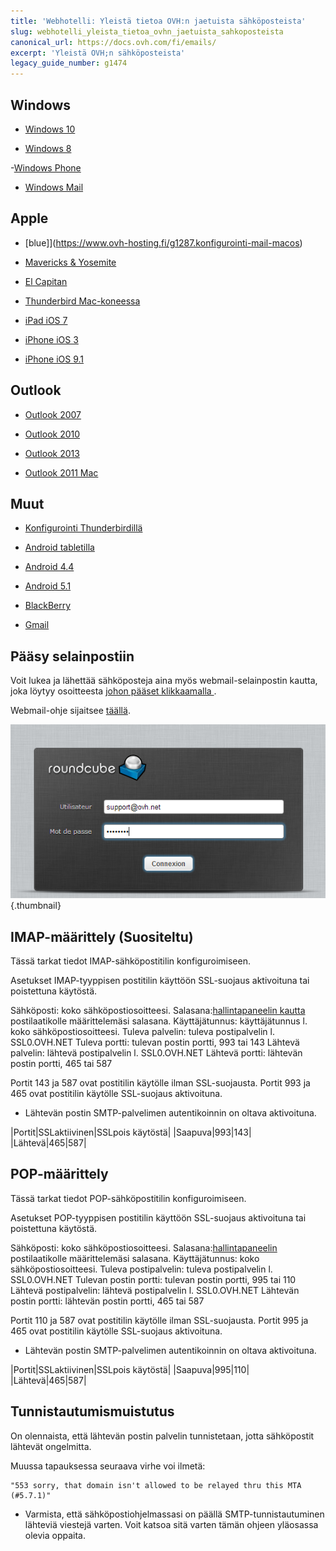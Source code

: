 ```yaml
---
title: 'Webhotelli: Yleistä tietoa OVH:n jaetuista sähköposteista'
slug: webhotelli_yleista_tietoa_ovhn_jaetuista_sahkoposteista
canonical_url: https://docs.ovh.com/fi/emails/
excerpt: 'Yleistä OVH;n sähköposteista'
legacy_guide_number: g1474
---
```


## Windows

- [Windows 10](https://www.ovh-hosting.fi/g2284.konfigurointi-windows-10)

- [Windows 8](https://www.ovh-hosting.fi/g1281.konfigurointi-windows-8)


-[Windows Phone](https://www.ovh-hosting.fi/g1346.konfiguraatio-windows-phone)


- [Windows Mail](https://www.ovh-hosting.fi/g1300.konfigurointi-windows-mail)




## Apple

- [blue]](https://www.ovh-hosting.fi/g1287.konfigurointi-mail-macos)

- [Mavericks & Yosemite](https://www.ovh-hosting.fi/g1599.konfiguraatio-mail-macos-mavericks)

- [El Capitan](https://www.ovh-hosting.fi/guides/g1965.konfigurointi_mail-_el_capitan)

- [Thunderbird Mac-koneessa](https://www.ovh-hosting.fi/guides/g1911.mail_konfigurointi_thunderbird_mac)

- [iPad iOS 7](https://www.ovh-hosting.fi/g1348.konfigurointi-mail-macos)

- [iPhone iOS 3](https://www.ovh-hosting.fi/g1296.konfigurointi-iphone)

- [iPhone iOS 9.1](https://www.ovh-hosting.fi/g2004.konfigurointi-iphone)




## Outlook

- [Outlook 2007](https://www.ovh-hosting.fi/g1298.konfigurointi-outlook-2007)

- [Outlook 2010](https://www.ovh-hosting.fi/g1299.konfigurointi-outlook-2010)

- [Outlook 2013](https://www.ovh-hosting.fi/g1286.konfigurointi-outlook-2013)

- [Outlook 2011 Mac](https://www.ovh-hosting.fi/g1345.konfiguraatio-outlook-2011-mac)




## Muut

- [Konfigurointi Thunderbirdillä](https://www.ovh-hosting.fi/g1297.konfigurointi-thunderbird)

- [Android tabletilla](https://www.ovh-hosting.fi/g1283.konfigurointi-android-tabletti)

- [Android 4.4](https://www.ovh-hosting.fi/g1347.konfiguraatio-nexus-5-android-44)

- [Android 5.1](https://www.ovh.com/fr/hosting/guides/g1912.konfigurointi-android_-51)

- [BlackBerry](https://www.ovh-hosting.fi/g1381.konfigurointi-blackberry)

- [Gmail](https://www.ovh-hosting.fi/g1408.konfigurointi-gmail)




## Pääsy selainpostiin
Voit lukea ja lähettää sähköposteja aina myös webmail-selainpostin kautta, joka löytyy osoitteesta [johon pääset klikkaamalla ](http://webmail.ovh.net/).

Webmail-ohje sijaitsee 
[täällä]({legacy}1302).

![](images/img_2007.jpg){.thumbnail}


## IMAP-määrittely (Suositeltu)
Tässä tarkat tiedot IMAP-sähköpostitilin konfiguroimiseen.

Asetukset IMAP-tyyppisen postitilin käyttöön SSL-suojaus aktivoituna tai poistettuna käytöstä.

Sähköposti: koko sähköpostiosoitteesi.
Salasana:[hallintapaneelin kautta](https://www.ovh.com/manager/web/login/) postilaatikolle määrittelemäsi salasana.
Käyttäjätunnus: käyttäjätunnus l. koko sähköpostiosoitteesi.
Tuleva palvelin: tuleva postipalvelin l. SSL0.OVH.NET
Tuleva portti: tulevan postin portti, 993 tai 143
Lähtevä palvelin: lähtevä postipalvelin l. SSL0.OVH.NET
Lähtevä portti: lähtevän postin portti, 465 tai 587

Portit 143 ja 587 ovat postitilin käytölle ilman SSL-suojausta.
Portit 993 ja 465 ovat postitilin käytölle SSL-suojaus aktivoituna.


- Lähtevän postin SMTP-palvelimen autentikoinnin on oltava aktivoituna.


|Portit|SSLaktiivinen|SSLpois käytöstä|
|Saapuva|993|143|
|Lähtevä|465|587|




## POP-määrittely
Tässä tarkat tiedot POP-sähköpostitilin konfiguroimiseen.

Asetukset POP-tyyppisen postitilin käyttöön SSL-suojaus aktivoituna tai poistettuna käytöstä.

Sähköposti: koko sähköpostiosoitteesi.
Salasana:[hallintapaneelin](https://www.ovh.com/manager/web/login/) postilaatikolle määrittelemäsi salasana.
Käyttäjätunnus: koko sähköpostiosoitteesi.
Tuleva postipalvelin: tuleva postipalvelin l. SSL0.OVH.NET
Tulevan postin portti: tulevan postin portti, 995 tai 110
Lähtevä postipalvelin: lähtevä postipalvelin l. SSL0.OVH.NET
Lähtevän postin portti: lähtevän postin portti, 465 tai 587

Portit 110 ja 587 ovat postitilin käytölle ilman SSL-suojausta.
Portit 995 ja 465 ovat postitilin käytölle SSL-suojaus aktivoituna.


- Lähtevän postin SMTP-palvelimen autentikoinnin on oltava aktivoituna.


|Portit|SSLaktiivinen|SSLpois käytöstä|
|Saapuva|995|110|
|Lähtevä|465|587|




## Tunnistautumismuistutus
On olennaista, että lähtevän postin palvelin tunnistetaan, jotta sähköpostit lähtevät ongelmitta.

Muussa tapauksessa seuraava virhe voi ilmetä:


```
"553 sorry, that domain isn't allowed to be relayed thru this MTA (#5.7.1)"
```



- Varmista, että sähköpostiohjelmassasi on päällä SMTP-tunnistautuminen lähteviä viestejä varten. Voit katsoa sitä varten tämän ohjeen yläosassa olevia oppaita.



